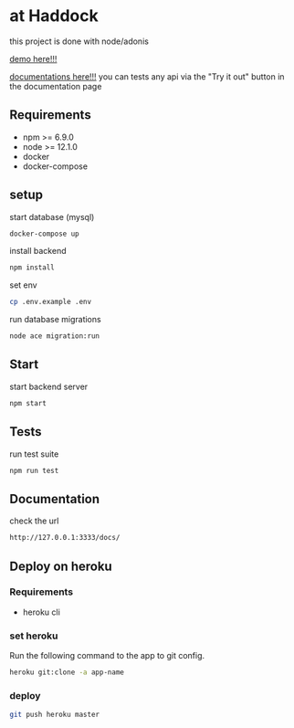 # at Haddock

this project is done with node/adonis

[demo here!!!](https://at-haddock.herokuapp.com/)

[documentations here!!!](https://at-haddock.herokuapp.com//docs)
you can tests any api via the "Try it out" button in the documentation page

## Requirements

- npm >= 6.9.0
- node >= 12.1.0
- docker
- docker-compose

## setup

start database (mysql)

```bash
docker-compose up
```

install backend
```bash
npm install
```

set env
```bash
cp .env.example .env
```

run database migrations
```bash
node ace migration:run
```

## Start

start backend server
```bash
npm start
```

## Tests

run test suite
```bash
npm run test
```

## Documentation

check the url
```bash
http://127.0.0.1:3333/docs/
```

## Deploy on heroku

### Requirements

- heroku cli

### set heroku

Run the following command to the app to git config.

```bash
heroku git:clone -a app-name
```

### deploy
```bash
git push heroku master
```
